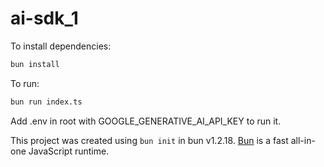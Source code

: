# ai-sdk_1

To install dependencies:

```bash
bun install
```

To run:

```bash
bun run index.ts
```
Add .env in root with GOOGLE_GENERATIVE_AI_API_KEY to run it.

This project was created using `bun init` in bun v1.2.18. [Bun](https://bun.sh) is a fast all-in-one JavaScript runtime.
